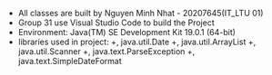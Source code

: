  - All classes are built by Nguyen Minh Nhat - 20207645(IT_LTU 01)
 - Group 31 use Visual Studio Code to build the Project
 - Environment: Java(TM) SE Development Kit 19.0.1 (64-bit)
 - libraries used in project: 
        +,  java.util.Date
        +,  java.util.ArrayList
        +,  java.util.Scanner
        +,  java.text.ParseException
        +,  java.text.SimpleDateFormat

